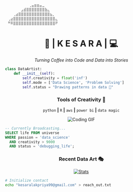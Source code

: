 ```js
⠀⠀⠀⠀⠀⠀⠀⠀⠀⢀⣤⣶⣶⣤⣀⠀⠀⠀⠀⠀⠀
⠀⠀⠀⠀⠀⠀⣠⣾⣿⣿⣿⣿⣿⣿⣿⣷⣄⠀⠀⠀⠀
⠀⠀⠀⢀⣴⣿⣿⣿⣿⣿⣿⣿⣿⣿⣿⣿⣿⣦⡀⠀⠀
⠀⢀⣴⣿⣿⣿⣿⣿⣿⣿⣿⣿⣿⣿⣿⣿⣿⣿⣿⣄⠀
⠀⠛⠿⣿⣿⣿⣿⣿⣿⣿⣿⣿⣿⣿⣿⣿⣿⣿⣿⠟⠀
```

<h1 align="center">
  <!-- Add some cool emojis with meaning -->
  🔮 | K E S A R A | 💻
</h1>

<p align="center"><i>Turning Coffee into Code and Data into Stories</i></p>

```python
class DataArtist:
    def __init__(self):
        self.creativity = float('inf')
        self.mode = ['Data Science', 'Problem Solving']
        self.status = "Drawing patterns in data 🎨"
```

<div align="center">
  
  ### Tools of Creativity 🎨
  
  `python` **|** `R` **|** `aws` **|** `power bi` **|** `data magic`
  
  ![Coding GIF](https://readme-typing-svg.herokuapp.com?font=Fira+Code&pause=1000&color=6977F7&center=true&vCenter=true&random=false&width=435&lines=Building+data-driven+solutions;Creating+visual+stories;Exploring+new+patterns)

</div>

```sql
-- Currently Broadcasting...
SELECT life FROM universe
WHERE passion = 'data_science'
  AND creativity > 9000
  AND status = 'debugging_life';
```

<div align="center">
  
  ### Recent Data Art 🎭
  
  [![Stats](https://github-readme-stats.vercel.app/api?username=42Kesara&show_icons=true&hide_border=true&bg_color=00000000&text_color=6977F7&icon_color=6977F7&title_color=6977F7&hide_title=true)](https://github.com/42Kesara)
  
</div>

```bash
# Initialize contact
echo "kesaralakpriya99@gmail.com" > reach_out.txt
```

<div align="center">
  

  
</div>

<!--
Fun fact: This profile README was crafted with ❤️ and a lot of ☕
-->
